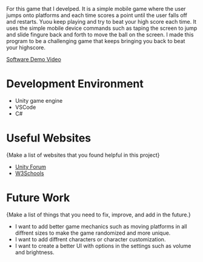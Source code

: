 
For this game that I develped. It is a simple mobile game where the user jumps onto platforms and each time scores a point until the user falls off and restarts. Yuou keep playing and try to beat your high score each time. It uses the simple mobile device commands such as taping the screen to jump and slide fingure back and forth to move the ball on the screen. I made this program to be a challenging game that keeps bringing you back to beat your highscore.

[Software Demo Video](https://youtu.be/MlsfdOS-XTE)

# Development Environment
* Unity game engine
* VSCode 
* C#
# Useful Websites

{Make a list of websites that you found helpful in this project}
* [Unity Forum](https://forum.unity.com/)
* [W3Schools](https://www.w3schools.com/cs/index.php)

# Future Work

{Make a list of things that you need to fix, improve, and add in the future.}
* I want to add better game mechanics such as moving platforms in all diffrent sizes to make the game randomized and more unique.
* I want to add diffrent characters or character customization.
* I want to create a better UI with options in the settings such as volume and brightness.

